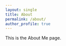 ```yaml
---
layout: single
title: About
permalink: /about/
author_profile: true
---
```


This is the About Me page.
